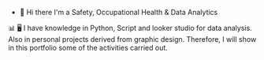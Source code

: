 - 👋 Hi there
I'm a Safety, Occupational Health & Data Analytics

📊 🖥 I have knowledge in Python, Script and looker studio for data analysis. Also in personal projects derived from graphic design. Therefore, I will show in this portfolio some of the activities carried out.
